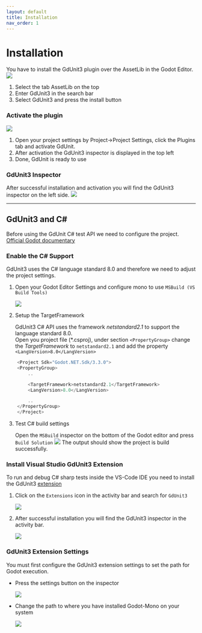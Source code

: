 ```yaml
---
layout: default
title: Installation
nav_order: 1
---
```


# Installation

You have to install the GdUnit3 plugin over the AssetLib in the Godot Editor.
![](/gdUnit3/assets/images/install/activate-gdunit-step0.png)

1. Select the tab AssetLib on the top
2. Enter GdUnit3 in the search bar
3. Select GdUnit3 and press the install button

### Activate the plugin

![](/gdUnit3/assets/images/install/activate-gdunit-step1.png)
1. Open your project settings by Project->Project Settings, click the Plugins tab and activate GdUnit.
2. After activation the GdUnit3 inspector is displayed in the top left
3. Done, GdUnit is ready to use

### GdUnit3 Inspector
After successful installation and activation you will find the GdUnit3 inspector on the left side.
![](/gdUnit3/assets/images/install/activate-gdunit-step2.png)


---
## GdUnit3 and C#
Before using the GdUnit C# test API we need to configure the project.
[Official Godot documentary](https://docs.godotengine.org/en/stable/tutorials/scripting/c_sharp/c_sharp_basics.html#setting-up-c-for-godot)

### Enable the C# Support
GdUnit3 uses the C# language standard 8.0 and therefore we need to adjust the project settings.<br>
1. Open your Godot Editor Settings and configure mono to use `MSBuild (VS Build Tools)`

    ![](/gdUnit3/assets/images/install/cs-setup.png)
2. Setup the TargetFramework

    GdUnit3 C# API uses the framework *netstandard2.1* to support the language standard 8.0.<br>
    Open you project file (\*.csproj), under section `<PropertyGroup>` change the *TargetFramework* to `netstandard2.1` and add the property `<LangVersion>8.0</LangVersion>`
```cs
    <Project Sdk="Godot.NET.Sdk/3.3.0">
    <PropertyGroup>
        ..

        <TargetFramework>netstandard2.1</TargetFramework>
        <LangVersion>8.0</LangVersion>

        ..
    </PropertyGroup>
    </Project>
```
3. Test C# build settings

    Open the `MSBuild` inspector on the bottom of the Godot editor and press `Build Solution`
    ![](/gdUnit3/assets/images/install/cs-build-test.png)
    The output should show the project is build successfully.

### Install Visual Studio GdUnit3 Extension
To run and debug C# sharp tests inside the VS-Code IDE you need to install the GdUnit3 [extension](https://code.visualstudio.com/docs/editor/extension-marketplace)
1. Click on the `Extensions` icon in the activity bar and search for `GdUnit3`

    ![](/gdUnit3/assets/images/install/extensions-view-icon.png)

2. After successful installation you will find the GdUnit3 inspector in the activity bar.

    ![](/gdUnit3/assets/images/install/vsc-extension.png)

### GdUnit3 Extension Settings
You must first configure the GdUnit3 extension settings to set the path for Godot execution.

- Press the settings button on the inspector

    ![](/gdUnit3/assets/images/settings/vsc-extension-settings-button.png)
- Change the path to where you have installed Godot-Mono on your system

    ![](/gdUnit3/assets/images/settings/vsc-extension-settings-godot-path.png)

